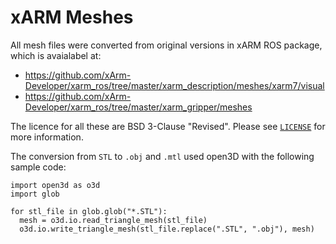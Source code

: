 # xARM Meshes 

All mesh files were converted from original versions in xARM ROS package, which is avaialabel at:

* https://github.com/xArm-Developer/xarm_ros/tree/master/xarm_description/meshes/xarm7/visual
* https://github.com/xArm-Developer/xarm_ros/tree/master/xarm_gripper/meshes


The licence for all these are BSD 3-Clause "Revised". Please see [`LICENSE`](./LICENCE) for more information.

The conversion from `STL` to `.obj` and `.mtl` used open3D with the following sample code:
```
import open3d as o3d
import glob

for stl_file in glob.glob("*.STL"):
  mesh = o3d.io.read_triangle_mesh(stl_file)
  o3d.io.write_triangle_mesh(stl_file.replace(".STL", ".obj"), mesh)


```


